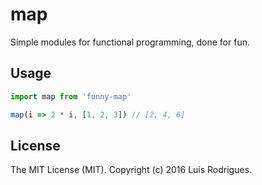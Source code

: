 # map

Simple modules for functional programming, done for fun.

## Usage

```javascript
import map from 'funny-map'

map(i => 2 * i, [1, 2, 3]) // [2, 4, 6]
```

## License

The MIT License (MIT). Copyright (c) 2016 Luís Rodrigues.
